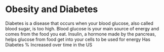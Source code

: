 # Obesity and Diabetes
Diabetes is a disease that occurs when your blood glucose, also called blood sugar, is too high. Blood glucose is your main source of energy and comes from the food you eat. Insulin, a hormone made by the pancreas, helps glucose from food get into your cells to be used for energy
Has Diabetes % Increased over time in the US
